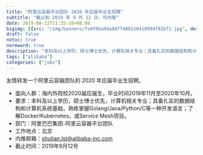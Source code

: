 ```yaml
---
title: "阿里云容器平台团队 2020 年应届毕业生招聘"
subtitle: "截止到 2019 年 9 月 12 日，可内推"
date: 2019-08-22T11:35:18+08:00
bigimg: [{src: "/img/banners/fe0f0ba94a88ff48b510418994f82bf1.jpg", desc: "阿里巴巴 logo"}]
draft: false
notoc: true
noreward: true
description: "本科及以上学历，硕士博士优先，计算机相关专业；具备扎实的数据结构和计算机系统基础，熟练掌握Golang/Java/Python/C等一种开发语言；了解Docker/Kubernetes，或Service Mesh项目。"
tags: ["alibaba"]
categories: ["jobs"]
---
```


友情转发一个阿里云容器团队的 2020 年应届毕业生招聘。

- 面向人群：海内外院校2020届应届生，毕业时间2019年11月至2020年10月。
- 要求：本科及以上学历，硕士博士优先，计算机相关专业；具备扎实的数据结构和计算机系统基础，熟练掌握Golang/Java/Python/C等一种开发语言；了解Docker/Kubernetes，或Service Mesh项目。
- 部门：阿里巴巴集团-阿里云容器平台团队
- 工作地点：北京
- 内推邮箱：[shutian.lst@alibaba-inc.com](http://shutian.lst@alibaba-inc.com)
- 截止时间：2019年9月12号